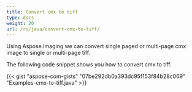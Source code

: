 ```yaml
---
title: Convert cmx to tiff
type: docs
weight: 20
url: /ru/java/convert-cmx-to-tiff/
---
```


Using Aspose.Imaging we can convert single paged or multi-page cmx image to single or multi-page tiff.

The following code snippet shows you how to convert cmx to tiff.

{{< gist "aspose-com-gists" "07be292db0a393dc95f153f84b28c069" "Examples-cmx-to-tiff.java" >}}

